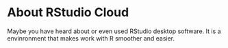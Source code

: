 # About RStudio Cloud

Maybe you have heard about or even used RStudio desktop software. It is a envinronment that makes work with R smoother and easier.
